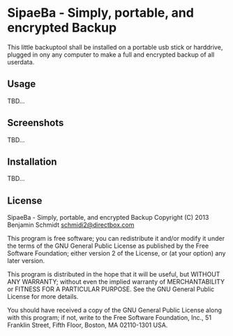SipaeBa - Simply, portable, and encrypted Backup
============

This little backuptool shall be installed on a portable usb stick or harddrive, plugged in ony any computer to make a full and encrypted backup of all userdata.


Usage
-
TBD...


Screenshots
-
TBD...


Installation
-
TBD...


License
-
SipaeBa - Simply, portable, and encrypted Backup
Copyright (C) 2013  Benjamin Schmidt <schmidi2@directbox.com>

This program is free software; you can redistribute it and/or modify
it under the terms of the GNU General Public License as published by
the Free Software Foundation; either version 2 of the License, or
(at your option) any later version.

This program is distributed in the hope that it will be useful,
but WITHOUT ANY WARRANTY; without even the implied warranty of
MERCHANTABILITY or FITNESS FOR A PARTICULAR PURPOSE.  See the
GNU General Public License for more details.

You should have received a copy of the GNU General Public License along
with this program; if not, write to the Free Software Foundation, Inc.,
51 Franklin Street, Fifth Floor, Boston, MA 02110-1301 USA.
